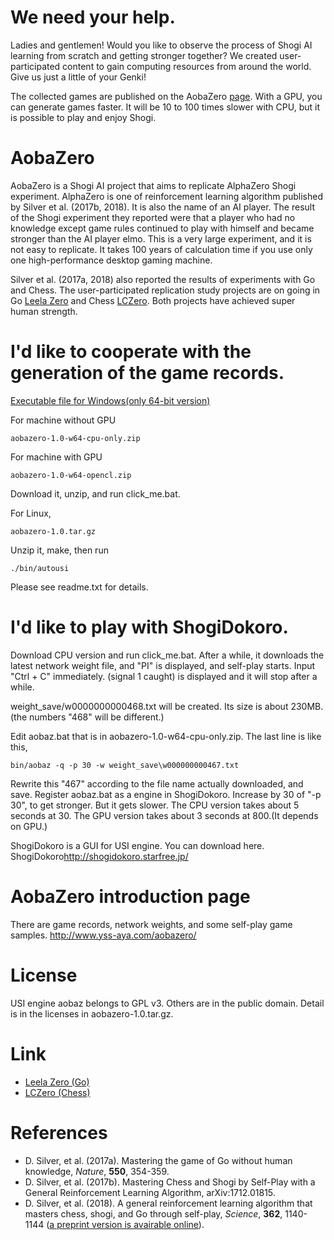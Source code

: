 # We need your help.
Ladies and gentlemen! Would you like to observe the process of Shogi AI learning from scratch and getting stronger together?
We created user-participated content to gain computing resources from around the world.
Give us just a little of your Genki!

The collected games are published on the AobaZero [page](http://www.yss-aya.com/aobazero/index_e.html).
With a GPU, you can generate games faster.
It will be 10 to 100 times slower with CPU, but it is possible to play and enjoy Shogi.

# AobaZero
AobaZero is a Shogi AI project that aims to replicate AlphaZero Shogi experiment.
AlphaZero is one of reinforcement learning algorithm published by Silver et al. (2017b, 2018).
It is also the name of an AI player.
The result of the Shogi experiment they reported were that
 a player who had no knowledge except game rules continued to play with himself
 and became stronger than the AI player elmo.
This is a very large experiment, and it is not easy to replicate.
It takes 100 years of calculation time if you use only one high-performance desktop gaming machine.

Silver et al. (2017a, 2018) also reported the results of experiments with Go and Chess.
The user-participated replication study projects are on going in Go [Leela Zero](https://zero.sjeng.org)
and Chess [LCZero](https://lczero.org). Both projects have achieved super human strength.

# I'd like to cooperate with the generation of the game records.
[Executable file for Windows(only 64-bit version)](https://github.com/kobanium/aoba-zero/releases)

For machine without GPU
```
aobazero-1.0-w64-cpu-only.zip
```
For machine with GPU
```
aobazero-1.0-w64-opencl.zip
```
Download it, unzip, and run click_me.bat.

For Linux,
```
aobazero-1.0.tar.gz
```
Unzip it, make, then run
```
./bin/autousi
```
Please see readme.txt for details.

# I'd like to play with ShogiDokoro.
Download CPU version and run click_me.bat.
After a while, it downloads the latest network weight file, and "PI" is displayed, and self-play starts. Input "Ctrl + C" immediately. (signal 1 caught) is displayed and it will stop after a while.

weight_save/w0000000000468.txt will be created. Its size is about 230MB.
(the numbers "468" will be different.)

Edit aobaz.bat that is in aobazero-1.0-w64-cpu-only.zip.
The last line is like this,
```
bin/aobaz -q -p 30 -w weight_save\w000000000467.txt
```
Rewrite this "467" according to the file name actually downloaded, and save.
Register aobaz.bat as a engine in ShogiDokoro.
Increase by 30 of "-p 30", to get stronger. But it gets slower.
The CPU version takes about 5 seconds at 30. 
The GPU version takes about 3 seconds at 800.(It depends on GPU.) 

ShogiDokoro is a GUI for USI engine. You can download here.
ShogiDokoro<http://shogidokoro.starfree.jp/>

# AobaZero introduction page
There are game records, network weights, and some self-play game samples.
<http://www.yss-aya.com/aobazero/>

# License
USI engine aobaz belongs to GPL v3. Others are in the public domain.
Detail is in the licenses in aobazero-1.0.tar.gz.

# Link
 - [Leela Zero (Go)](https://github.com/leela-zero/leela-zero)
 - [LCZero (Chess)](https://github.com/LeelaChessZero/lczero)

# References
 - D. Silver, et al. (2017a). Mastering the game of Go without human knowledge, *Nature*, **550**, 354-359.
 - D. Silver, et al. (2017b). Mastering Chess and Shogi by Self-Play with a General Reinforcement Learning Algorithm, arXiv:1712.01815.
 - D. Silver, et al. (2018). A general reinforcement learning algorithm that masters chess, shogi, and Go through self-play, *Science*, **362**, 1140-1144 ([a preprint version is avairable online](https://deepmind.com/documents/260/alphazero_preprint.pdf)).
